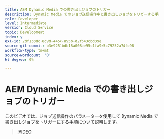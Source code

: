 ```yaml
---
title: AEM Dynamic Media での書き出しジョブのトリガー
description: Dynamic Media でのジョブ送信操作中に書き出しジョブをトリガーする手順です。
role: Developer
level: Intermediate
version: Cloud Service
topic: Development
index: y
exl-id: 2df133dc-8c9d-445c-895b-d2fb43cbd39e
source-git-commit: b3e9251bdb18a008be95c1fa9e5c79252a74fc98
workflow-type: tm+mt
source-wordcount: '0'
ht-degree: 0%

---
```


# AEM Dynamic Media での書き出しジョブのトリガー

このビデオでは、ジョブ送信操作のパラメーターを使用して Dynamic Media で書き出しジョブをトリガーにする手順について説明します。

>[!VIDEO](https://video.tv.adobe.com/v/335454?quality=12&learn=on)
